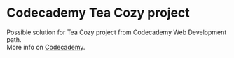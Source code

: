# Codecademy Tea Cozy project
Possible solution for Tea Cozy project from Codecademy Web Development path. <br />
More info on [Codecademy](https://www.codecademy.com/).